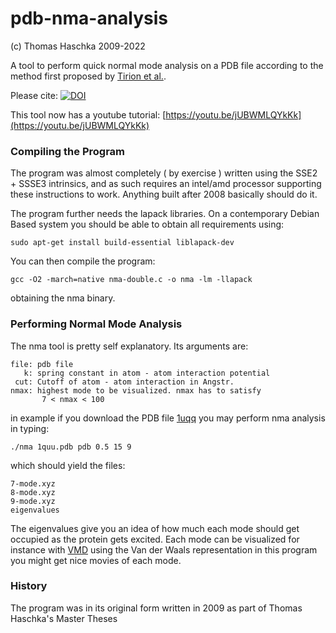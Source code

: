 # pdb-nma-analysis

(c) Thomas Haschka 2009-2022

A tool to perform quick normal mode analysis on a PDB file
according to the method first proposed by
[Tirion et al.](https://doi.org/10.1006/jmbi.1993.1135).

Please cite: [![DOI](https://zenodo.org/badge/DOI/10.5281/zenodo.6888913.svg)](https://doi.org/10.5281/zenodo.6888913)

This tool now has a youtube tutorial: [https://youtu.be/jUBWMLQYkKk](https://youtu.be/jUBWMLQYkKk)

### Compiling the Program

The program was almost completely ( by exercise ) 
written using the SSE2 + SSSE3 intrinsics, and as 
such requires an intel/amd processor supporting these 
instructions to work. Anything built after 2008 basically
should do it.

The program further needs the lapack libraries. On 
a contemporary Debian Based system you should be able to obtain
all requirements using:
```
sudo apt-get install build-essential liblapack-dev
```
You can then compile the program:
```
gcc -O2 -march=native nma-double.c -o nma -lm -llapack
```
obtaining the nma binary.

### Performing Normal Mode Analysis

The nma tool is pretty self explanatory. Its arguments are:
```
file: pdb file 
   k: spring constant in atom - atom interaction potential 
 cut: Cutoff of atom - atom interaction in Angstr. 
nmax: highest mode to be visualized. nmax has to satisfy 
       7 < nmax < 100
```

in example if you download the PDB file 
[1uqq](https://files.rcsb.org/download/1QUU.pdb)
you may perform nma analysis in typing:
```
./nma 1quu.pdb pdb 0.5 15 9
```
which should yield the files:
```
7-mode.xyz
8-mode.xyz
9-mode.xyz
eigenvalues
```
The eigenvalues give you an idea of how much each
mode should get occupied as the protein gets excited.
Each mode can be visualized for instance with 
[VMD](https://www.ks.uiuc.edu/Research/vmd/)
using the Van der Waals representation
in this program you might get nice movies of each mode. 

### History
The program was in its original form written in 2009 as part of Thomas Haschka's 
Master Theses

